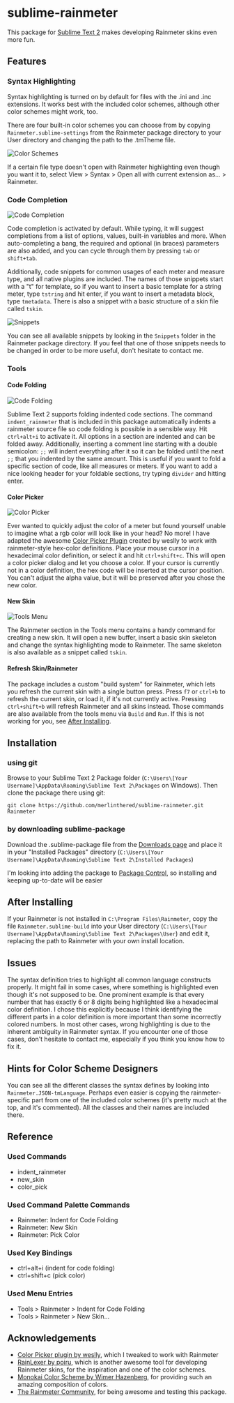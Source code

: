 # sublime-rainmeter

This package for [Sublime Text 2][1] makes developing Rainmeter skins even more fun.

## Features

### Syntax Highlighting

Syntax highlighting is turned on by default for files with the .ini and .inc extensions. It works best with the included color schemes, although other color schemes might work, too. 

There are four built-in color schemes you can choose from by copying `Rainmeter.sublime-settings` from the Rainmeter package directory to your User directory and changing the path to the .tmTheme file.

![Color Schemes][im1] 

If a certain file type doesn't open with Rainmeter highlighting even though you want it to, select View > Syntax > Open all with current extension as... > Rainmeter.

### Code Completion

![Code Completion][im2]

Code completion is activated by default. While typing, it will suggest completions from a list of options, values, built-in variables and more. When auto-completing a bang, the required and optional (in braces) parameters are also added, and you can cycle through them by pressing `tab` or `shift+tab`.

Additionally, code snippets for common usages of each meter and measure type, and all native plugins are included. The names of those snippets start with a "t" for template, so if you want to insert a basic template for a string meter, type `tstring` and hit enter, if you want to insert a metadata block, type `tmetadata`. There is also a snippet with a basic structure of a skin file called `tskin`.

![Snippets][im3]

You can see all available snippets by looking in the `Snippets` folder in the Rainmeter package directory. If you feel that one of those snippets needs to be changed in order to be more useful, don't hesitate to contact me.

### Tools

<a name='AutomaticIndentation'></a>
#### Code Folding

![Code Folding][im4]

Sublime Text 2 supports folding indented code sections. The command `indent_rainmeter` that is included in this package automatically indents a rainmeter source file so code folding is possible in a sensible way. Hit `ctrl+alt+i` to activate it. All options in a section are indented and can be folded away. Additionally, inserting a comment line starting with a double semicolon: `;;` will indent everything after it so it can be folded until the next `;;` that you indented by the same amount. This is useful if you want to fold a specific section of code, like all measures or meters. If you want to add a nice looking header for your foldable sections, try typing `divider` and hitting enter.

#### Color Picker

![Color Picker][im5]

Ever wanted to quickly adjust the color of a meter but found yourself unable to imagine what a rgb color will look like in your head? No more! I have adapted the awesome [Color Picker Plugin][4] created by weslly to work with rainmeter-style hex-color definitions. Place your mouse cursor in a hexadecimal color definition, or select it and hit `ctrl+shift+c`. This will open a color picker dialog and let you choose a color. If your cursor is currently not in a color definition, the hex code will be inserted at the cursor position. You can't adjust the alpha value, but it will be preserved after you chose the new color.

#### New Skin

![Tools Menu][im6]

The Rainmeter section in the Tools menu contains a handy command for creating a new skin. It will open a new buffer, insert a basic skin skeleton and change the syntax highlighting mode to Rainmeter. The same skeleton is also available as a snippet called `tskin`.

#### Refresh Skin/Rainmeter

The package includes a custom "build system" for Rainmeter, which lets you refresh the current skin with a single button press. Press `f7` or `ctrl+b` to refresh the current skin, or load it, if it's not currently active. Pressing `ctrl+shift+b` will refresh Rainmeter and all skins instead. Those commands are also available from the tools menu via `Build` and `Run`. If this is not working for you, see [After Installing](#postinstall).

## Installation

### using git

Browse to your Sublime Text 2 Package folder (`C:\Users\[Your Username]\AppData\Roaming\Sublime Text 2\Packages` on Windows). Then clone the package there using git: 

	git clone https://github.com/merlinthered/sublime-rainmeter.git Rainmeter

### by downloading sublime-package

Download the .sublime-package file from the [Downloads page][2] and place it in your "Installed Packages" directory (`C:\Users\[Your Username]\AppData\Roaming\Sublime Text 2\Installed Packages`)

I'm looking into adding the package to [Package Control][3], so installing and keeping up-to-date will be easier

<a name='postinstall'></a>
## After Installing

If your Rainmeter is not installed in `C:\Program Files\Rainmeter`, copy the file `Rainmeter.sublime-build` into your User directory (`C:\Users\[Your Username]\AppData\Roaming\Sublime Text 2\Packages\User`) and edit it, replacing the path to Rainmeter with your own install location.

## Issues

The syntax definition tries to highlight all common language constructs properly. It might fail in some cases, where something is highlighted even though it's not supposed to be. One prominent example is that every number that has exactly 6 or 8 digits being highlighted like a hexadecimal color definition. I chose this explicitly because I think identifying the different parts in a color definition is more important than some incorrectly colored numbers. In most other cases, wrong highlighting is due to the inherent ambiguity in Rainmeter syntax. If you encounter one of those cases, don't hesitate to contact me, especially if you think you know how to fix it.

## Hints for Color Scheme Designers

You can see all the different classes the syntax defines by looking into `Rainmeter.JSON-tmLanguage`. Perhaps even easier is copying the rainmeter-specific part from one of the included color schemes (it's pretty much at the top, and it's commented). All the classes and their names are included there.

## Reference

### Used Commands
* indent_rainmeter
* new_skin
* color_pick

### Used Command Palette Commands
* Rainmeter: Indent for Code Folding
* Rainmeter: New Skin
* Rainmeter: Pick Color

### Used Key Bindings
* ctrl+alt+i (indent for code folding)
* ctrl+shift+c (pick color)

### Used Menu Entries
* Tools > Rainmeter > Indent for Code Folding
* Tools > Rainmeter > New Skin...

## Acknowledgements
* [Color Picker plugin by weslly][4], which I tweaked to work with Rainmeter
* [RainLexer by poiru][5], which is another awesome tool for developing Rainmeter skins, for the inspiration and one of the color schemes.
* [Monokai Color Scheme by Wimer Hazenberg][6], for providing such an amazing composition of colors.
* [The Rainmeter Community][7], for being awesome and testing this package.

[1]: http://www.sublimetext.com/ "Sublime Text 2"
[2]: https://github.com/merlinthered/sublime-rainmeter/downloads "Downloads page"
[3]: http://wbond.net/sublime_packages/package_control "Package Control"
[4]: https://github.com/weslly/ColorPicker "Color Picker"
[5]: https://github.com/poiru/rainlexer "RainLexer"
[6]: http://www.monokai.nl/blog/2006/07/15/textmate-color-theme/ "Monokai"
[7]: http://www.rainmeter.net/ "Rainmeter"

[im1]: http://i.imgur.com/esG5C.png "Color Schemes"
[im2]: http://i.imgur.com/ijcEU.png "Code Completion"
[im3]: http://i.imgur.com/O7FjT.png "Snippets"
[im4]: http://i.imgur.com/OEXo8.png "Code Folding"
[im5]: http://i.imgur.com/kdZXJ.png "Color Picker"
[im6]: http://i.imgur.com/DziPa.png "Tools Menu"